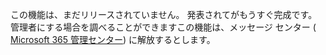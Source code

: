 この機能は、まだリリースされていません。 発表されてがもうすぐ完成です。管理者にする場合を調べることができますこの機能は、メッセージ センター ( [Microsoft 365 管理センター](https://portal.office.com/adminportal/home)) に解放するとします。